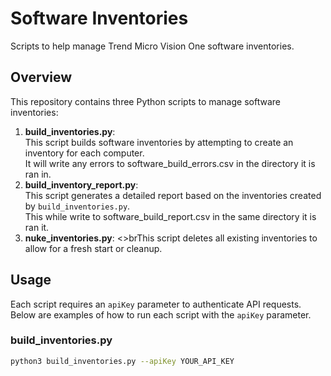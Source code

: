 # Software Inventories

Scripts to help manage Trend Micro Vision One software inventories.

## Overview

This repository contains three Python scripts to manage software inventories:

1. **build_inventories.py**: <br>This script builds software inventories by attempting to create an inventory for each computer. <br>
   It will write any errors to software_build_errors.csv in the directory it is ran in.<br>
2. **build_inventory_report.py**: <br>This script generates a detailed report based on the inventories created by `build_inventories.py`.<br>
   This while write to software_build_report.csv in the same directory it is ran it.<br>
3. **nuke_inventories.py**: <>brThis script deletes all existing inventories to allow for a fresh start or cleanup.

## Usage

Each script requires an `apiKey` parameter to authenticate API requests. Below are examples of how to run each script with the `apiKey` parameter.

### build_inventories.py

```sh
python3 build_inventories.py --apiKey YOUR_API_KEY
